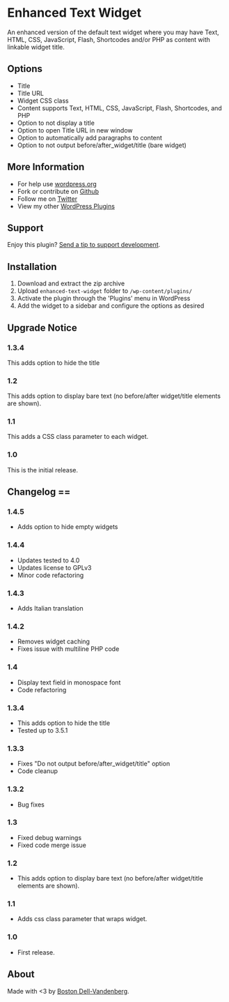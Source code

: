 # Enhanced Text Widget

An enhanced version of the default text widget where you may have Text, HTML, CSS, JavaScript, Flash, Shortcodes and/or PHP as content with linkable widget title.

## Options

* Title
* Title URL
* Widget CSS class
* Content supports Text, HTML, CSS, JavaScript, Flash, Shortcodes, and PHP
* Option to not display a title
* Option to open Title URL in new window
* Option to automatically add paragraphs to content
* Option to not output before/after_widget/title (bare widget)

## More Information

* For help use [wordpress.org](http://wordpress.org/support/plugin/enhanced-text-widget/)
* Fork or contribute on [Github](https://github.com/bostondv/enhanced-text-widget/)
* Follow me on [Twitter](http://twitter.com/bostondv/)
* View my other [WordPress Plugins](http://profiles.wordpress.org/bostondv/)

## Support

Enjoy this plugin? [Send a tip to support development](http://bostondv.com/tips/).

## Installation

1. Download and extract the zip archive
2. Upload `enhanced-text-widget` folder to `/wp-content/plugins/`
3. Activate the plugin through the 'Plugins' menu in WordPress
4. Add the widget to a sidebar and configure the options as desired

## Upgrade Notice

### 1.3.4
This adds option to hide the title

### 1.2
This adds option to display bare text (no before/after widget/title elements are shown).

### 1.1
This adds a CSS class parameter to each widget.

### 1.0
This is the initial release.

## Changelog ==

### 1.4.5
* Adds option to hide empty widgets

### 1.4.4
* Updates tested to 4.0
* Updates license to GPLv3
* Minor code refactoring

### 1.4.3
* Adds Italian translation

### 1.4.2
* Removes widget caching
* Fixes issue with multiline PHP code

### 1.4
* Display text field in monospace font
* Code refactoring

### 1.3.4
* This adds option to hide the title
* Tested up to 3.5.1

### 1.3.3
* Fixes "Do not output before/after_widget/title" option
* Code cleanup

### 1.3.2
* Bug fixes

### 1.3
* Fixed debug warnings
* Fixed code merge issue

### 1.2
* This adds option to display bare text (no before/after widget/title elements are shown).

### 1.1
* Adds css class parameter that wraps widget.

### 1.0
* First release.

## About

Made with <3 by [Boston Dell-Vandenberg](http://bostondv.com/).
